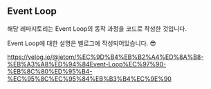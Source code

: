 ## Event Loop
해당 레파지토리는 Event Loop의 동작 과정을 코드로 작성한 것입니다.<br/>

Event Loop에 대한 설명은 벨로그에 작성되어있습니다. 😎

https://velog.io/@jetom/%EC%9D%B4%EB%B2%A4%ED%8A%B8-%EB%A3%A8%ED%94%84Event-Loop%EC%97%90-%EB%8C%80%ED%95%B4-%EC%95%8C%EC%95%84%EB%B3%B4%EC%9E%90